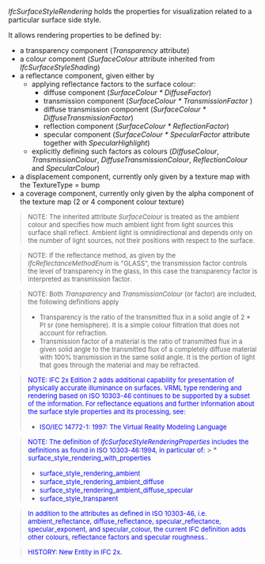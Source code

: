 _IfcSurfaceStyleRendering_ holds the properties for visualization related to a particular surface side style.

It allows rendering properties to be defined by:

* a transparency component (_Transparency_ attribute)
* a colour component (_SurfaceColour_ attribute inherited from _IfcSurfaceStyleShading_)
* a reflectance component, given either by 
    * applying reflectance factors to the surface colour: 
        * diffuse component (_SurfaceColour \* DiffuseFactor_)
        * transmission component (_SurfaceColour \* TransmissionFactor_ )
        * diffuse transmission component (_SurfaceColour \* DiffuseTransmissionFactor_)
        * reflection component (_SurfaceColour \* ReflectionFactor_)
        * specular component (_SurfaceColour \* SpecularFactor_ attribute together with _SpecularHighlight_) 
    * explicitly defining such factors as colours (_DiffuseColour_, _TransmissionColour_, _DiffuseTransmissionColour_, _ReflectionColour_ and _SpecularColour_) 
* a displacement component, currently only given by a texture map with the TextureType = bump
* a coverage component, currently only given by the alpha component of the texture map (2 or 4 component colour texture)

> <font size="-1">NOTE: The inherited attribute
		<i>SurfaceColour</i> is treated as the ambient colour and specifies how much
		ambient light from light sources this surface shall reflect. Ambient light is
		omnidirectional and depends only on the number of light sources, not their
		positions with respect to the surface.</font>

> <font size="-1">NOTE: If the reflectance method, as given by the
		  <i>IfcReflectanceMethodEnum</i> is "GLASS", the transmission factor controls
		  the level of transparency in the glass, In this case the transparency factor is
		  interpreted as transmission factor.</font>
>

> <font size="-1">NOTE: Both <i>Transparency</i> and
		<i>TransmissionColour</i> (or factor) are included, the following definitions
		apply</font><ul> 
		  <li><font size="-1">Transparency is the ratio of the transmitted flux
			 in a solid angle of 2 * PI sr (one hemisphere). It is a simple colour
			 filtration that does not account for refraction. </font></li> 
		  <li><font size="-1">Transmission factor of a material is the ratio of
			 transmitted flux in a given solid angle to the transmitted flux of a completely
			 diffuse material with 100% transmission in the same solid angle. It is the
			 portion of light that goes through the material and may be
			 refracted.</font></li> 
		</ul>

> <font color="#0000FF"><font size="-1">NOTE: IFC 2x Edition 2
		adds additional capability for presentation of physically accurate illuminance
		on surfaces. VRML type rendering and rendering based on ISO 10303-46 continues
		to be supported by a subset of the information. For reflectance equations and
		further information about the surface style properties and its processing, see:
		</font> </font><ul> 
		  <li><font size="-1" color="#0000FF">ISO/IEC 14772-1: 1997: The Virtual
			 Reality Modeling Language</font></li> 
		</ul>

> <font size="-1" color="#0000FF">NOTE: The definition of
		<i>IfcSurfaceStyleRenderingProperties</i> includes the definitions as found in
		ISO 10303-46:1994, in particular of: </font>> * <font size="-1" color="#0000FF">surface_style_rendering_with_properties</font>
> * <font size="-1" color="#0000FF">surface_style_rendering_ambient</font>
> * <font size="-1" color="#0000FF">surface_style_rendering_ambient_diffuse</font>
> * <font size="-1" color="#0000FF">surface_style_rendering_ambient_diffuse_specular</font>
> * <font size="-1" color="#0000FF">surface_style_transparent</font>

> <font size="-1" color="#0000FF">In addition to the attributes
		as defined in ISO 10303-46, i.e. ambient_reflectance, diffuse_reflectance,
		specular_reflectance, specular_exponent, and specular_colour, the current IFC
		definition adds other colours, reflectance factors and specular
		roughness..</font>

> <font color="#0000FF" size="-1">HISTORY: New Entity in IFC
		2x.</font>